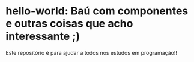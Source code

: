 # hello-world: Baú com componentes e outras coisas que acho interessante ;)

Este repositório é para ajudar a todos nos estudos em programação!!
